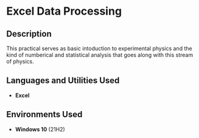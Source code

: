 <h1>Excel Data Processing</h1>

<h2>Description</h2>
This practical serves as basic intoduction to experimental physics and the kind of numberical and statistical analysis that goes along with this stream of physics.
<br />


<h2>Languages and Utilities Used</h2>

- <b>Excel</b>

<h2>Environments Used </h2>

- <b>Windows 10</b> (21H2)
